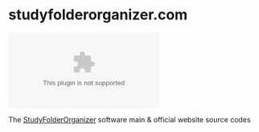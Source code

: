 # studyfolderorganizer.com

![Repo Size](https://img.shields.io/github/repo-size/abir-tx/studyfolderorganizer.com?logo=github&style=flat-square)


The [StudyFolderOrganizer](https://github.com/Abir-Tx/StudyFolderOrganizer-GUI) software main &amp; official website source codes

